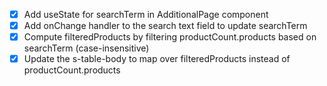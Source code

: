 - [x] Add useState for searchTerm in AdditionalPage component
- [x] Add onChange handler to the search text field to update searchTerm
- [x] Compute filteredProducts by filtering productCount.products based on searchTerm (case-insensitive)
- [x] Update the s-table-body to map over filteredProducts instead of productCount.products
